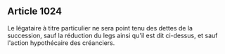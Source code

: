 Article 1024
----
Le légataire à titre particulier ne sera point tenu des dettes de la succession,
sauf la réduction du legs ainsi qu'il est dit ci-dessus, et sauf l'action
hypothécaire des créanciers.
